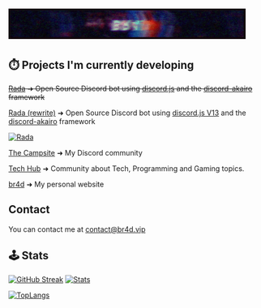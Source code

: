 # [![br4d header](https://raw.githubusercontent.com/Iskawo/Iskawo/main/standard.gif)](https://br4d.vip)

## ⏱️ Projects I'm currently developing
~~[Rada](https://github.com/Iskawo/Rada/) ➜ Open Source Discord bot using [discord.js](https://discord.js.org) and the [discord-akairo](https://discord-akairo.github.io/#/) framework~~

[Rada (rewrite)](https://github.com/RadaBot/Rada/) ➜ Open Source Discord bot using [discord.js V13](https://discord.js.org) and the [discord-akairo](https://discord-akairo.github.io/#/) framework

[![Rada](https://github-readme-stats.vercel.app/api/pin/?username=br4dw&repo=Rada&title_color=ffffff&text_color=FCFAFF&icon_color=ef5452&bg_color=20232a&hide_border=true)](https://github.com/RadaBot/Rada)

[The Campsite](https://discord.gg/4K4DYM5) ➜ My Discord community

[Tech Hub](https://discord.com/G9q8USQ53j) ➜ Community about Tech, Programming and Gaming topics.

[br4d](https://br4d.vip/) ➜ My personal website

## Contact
You can contact me at [contact@br4d.vip](https://br4d.vip/contact)

## 🕹️ Stats
[![GitHub Streak](https://github-readme-streak-stats.herokuapp.com?user=br4dw&theme=react&hide_border=true)](https://git.io/streak-stats)
[![Stats](https://github-readme-stats.vercel.app/api?username=br4dw&theme=react&include_all_commits=true&count_private=true&hide_border=true&show_icons=true)](https://github.com/br4dw)

[![TopLangs](https://github-readme-stats.vercel.app/api/top-langs/?username=br4dw&title_color=ffffff&text_color=c9cacc&icon_color=2bbc8a&bg_color=1d1f21&langs_count=7&layout=compact&theme=react&hide_border=true&hide=shell,python&count_private=true)](https://github.com/br4dw)

